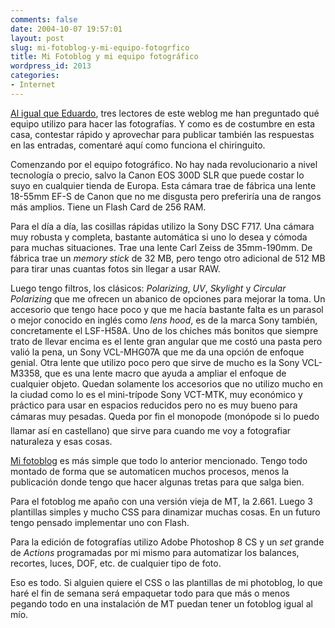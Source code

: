 ```yaml
---
comments: false
date: 2004-10-07 19:57:01
layout: post
slug: mi-fotoblog-y-mi-equipo-fotogrfico
title: Mi Fotoblog y mi equipo fotográfico
wordpress_id: 2013
categories:
- Internet
---
```


[Al igual que Eduardo](http://www.alt1040.com/archivo/2004/10/06/como_tomas_tus_fotos), tres lectores de este weblog me han preguntado qué equipo utilizo para hacer las fotografías. Y como es de costumbre en esta casa, contestar rápido y aprovechar para publicar también las respuestas en las entradas, comentaré aquí como funciona el chiringuito.





Comenzando por el equipo fotográfico. No hay nada revolucionario a nivel tecnología o precio, salvo la Canon EOS 300D SLR que puede costar lo suyo en cualquier tienda de Europa. Esta cámara trae de fábrica una lente 18-55mm EF-S de Canon que no me disgusta pero preferiría una de rangos más amplios. Tiene un Flash Card de 256 RAM.





Para el día a día, las cosillas rápidas utilizo la Sony DSC F717. Una cámara muy robusta y completa, bastante automática si uno lo desea y cómoda para muchas situaciones. Trae una lente Carl Zeiss de 35mm-190mm. De fábrica trae un _memory stick_ de 32 MB, pero tengo otro adicional de 512 MB para tirar unas cuantas fotos sin llegar a usar RAW.





Luego tengo filtros, los clásicos: _Polarizing_, _UV_, _Skylight_ y _Circular Polarizing_ que me ofrecen un abanico de opciones para mejorar la toma. Un accesorio que tengo hace poco y que me hacía bastante falta es un parasol o mejor conocido en inglés como _lens hood_, es de la marca Sony también, concretamente el LSF-H58A. Uno de los chiches más bonitos que siempre trato de llevar encima es el lente gran angular que me costó una pasta pero valió la pena, un Sony VCL-MHG07A que me da una opción de enfoque genial. Otra lente que utilizo poco pero que sirve de mucho es la Sony VCL-M3358, que es una lente macro que ayuda a ampliar el enfoque de cualquier objeto. Quedan solamente los accesorios que no utilizo mucho en la ciudad como lo es el mini-trípode Sony VCT-MTK, muy económico y práctico para usar en espacios reducidos pero no es muy bueno para cámaras muy pesadas. Queda por fin el monopode (monópode si lo puedo llamar así en castellano) que sirve para cuando me voy a fotografiar naturaleza y esas cosas.





[Mi fotoblog](http://www.minid.net/photoblog/) es más simple que todo lo anterior mencionado. Tengo todo montado de forma que se automaticen muchos procesos, menos la publicación donde tengo que hacer algunas tretas para que salga bien.





Para el fotoblog me apaño con una versión vieja de MT, la 2.661. Luego 3 plantillas simples y mucho CSS para dinamizar muchas cosas. En un futuro tengo pensado implementar uno con Flash.





Para la edición de fotografías utilizo Adobe Photoshop 8 CS y un _set_ grande de _Actions_ programadas por mi mismo para automatizar los balances, recortes, luces, DOF, etc. de cualquier tipo de foto.





Eso es todo. Si alguien quiere el CSS o las plantillas de mi photoblog, lo que haré el fin de semana será empaquetar todo para que más o menos pegando todo en una instalación de MT puedan tener un fotoblog igual al mío.




 
